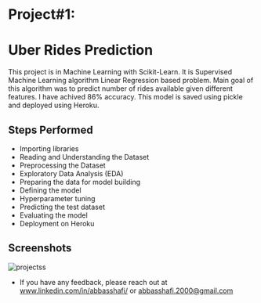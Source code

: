
# Project#1: 
# Uber Rides Prediction

This project is in Machine Learning with Scikit-Learn. It is Supervised Machine Learning algorithm Linear Regression based problem. Main goal of this algorithm was to predict number of rides available given different features. I have achived 86% accuracy. This model is saved using pickle and deployed using Heroku.


## Steps Performed
- Importing libraries
- Reading and Understanding the Dataset
- Preprocessing the Dataset
- Exploratory Data Analysis (EDA)
- Preparing the data for model building
- Defining the model
- Hyperparameter tuning
- Predicting the test dataset
- Evaluating the model
- Deployment on Heroku



## Screenshots

![projectss](https://user-images.githubusercontent.com/57635556/146496242-6b4e6139-258c-4eb6-84ad-de847db030ac.png)

- If you have any feedback, please reach out at www.linkedin.com/in/abbasshafi/ or abbasshafi.2000@gmail.com
